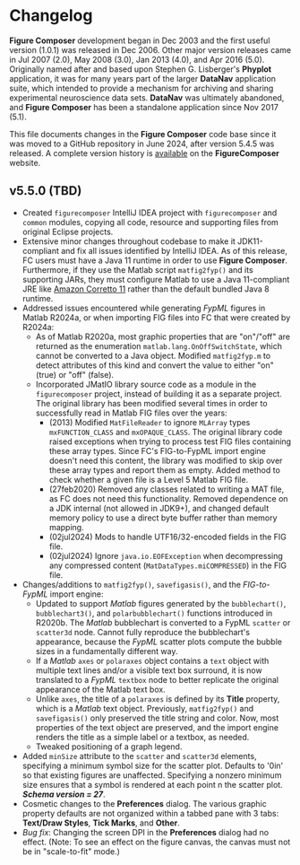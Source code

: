 # Changelog

**Figure Composer** development began in Dec 2003 and the first useful version (1.0.1) was released in Dec 2006.
Other major version releases came in Jul 2007 (2.0), May 2008 (3.0), Jan 2013 (4.0), and Apr 2016 (5.0). Originally 
named after and based upon Stephen G. Lisberger's **Phyplot** application, it was for many years part of the larger
**DataNav** application suite, which intended to provide a mechanism for archiving and sharing experimental 
neuroscience data sets. **DataNav** was ultimately abandoned, and **Figure Composer** has been a standalone application 
since Nov 2017 (5.1).

This file documents changes in the **Figure Composer** code base since it was moved to a GitHub repository in June 
2024, after version 5.4.5 was released. A complete version history is 
[available](https://sites.google.com/a/srscicomp.com/figure-composer/version-history) on the **FigureComposer** website.

## v5.5.0 (TBD)
- Created `figurecomposer` IntelliJ IDEA project with `figurecomposer` and `common` modules, copying all code, resource 
and supporting files from original Eclipse projects.
- Extensive minor changes throughout codebase to make it JDK11-compliant and fix all issues identified by IntelliJ IDEA.
As of this release, FC users must have a Java 11 runtime in order to use **Figure Composer**. Furthermore, if they use
the Matlab script `matfig2fyp()` and its supporting JARs, they must configure Matlab to use a Java 11-compliant JRE like
[Amazon Corretto 11](https://docs.aws.amazon.com/corretto/latest/corretto-11-ug/what-is-corretto-11.html) rather than 
the default bundled Java 8 runtime.
- Addressed issues encountered while generating _FypML_ figures in Matlab R2024a, or when importing FIG files into FC 
that were created by R2024a:
  - As of Matlab R2020a, most graphic properties that are "on"/"off" are returned as the enumeration 
  `matlab.lang.OnOffSwitchState`, which cannot be converted to a Java object. Modified `matfig2fyp.m` to detect 
  attributes of this kind and convert the value to either "on" (true) or "off" (false).
  - Incorporated JMatIO library source code as a module in the `figurecomposer` project, instead of building it as a 
  separate project. The original library has been modified several times in order to successfully read in Matlab FIG 
  files over the years:
      - (2013) Modified `MatFileReader` to ignore `MLArray` types `mxFUNCTION_CLASS` and `mxOPAQUE_CLASS`. The original 
      library code raised exceptions when trying to process test FIG files containing these array types. Since FC's
      FIG-to-FypML import engine doesn't need this content, the library was modified to skip over these array types and 
      report them as empty. Added method to check whether a given file is a Level 5 Matlab FIG file.
      - (27feb2020) Removed any classes related to writing a MAT file, as FC does not need this functionality. Removed
      dependence on a JDK internal (not allowed in JDK9+), and changed default memory policy to use a direct byte buffer
      rather than memory mapping. 
      - (02jul2024) Mods to handle UTF16/32-encoded fields in the FIG file. 
      - (02jul2024) Ignore `java.io.EOFException` when decompressing any compressed content (`MatDataTypes.miCOMPRESSED`) 
      in the FIG file. 
- Changes/additions to `matfig2fyp()`, `savefigasis()`, and the _FIG-to-FypML_ import engine:
  - Updated to support _Matlab_ figures generated by the `bubblechart()`, `bubblechart3()`, and `polarbubblechart()` 
  functions introduced in R2020b. The _Matlab_ bubblechart is converted to a FypML `scatter` or `scatter3d` node. Cannot 
  fully reproduce the bubblechart's appearance, because the _FypML_ scatter plots compute the bubble sizes in a 
  fundamentally different way.
  - If a _Matlab_ `axes` or `polaraxes` object contains a `text` object with multiple text lines and/or a visible text
  box surround, it is now translated to a _FypML_ `textbox` node to better replicate the original appearance of the
  Matlab text box.
  - Unlike `axes`, the title of a `polaraxes` is defined by its **Title** property, which is a _Matlab_ text object.
  Previously, `matfig2fyp()` and `savefigasis()` only preserved the title string and color. Now, most properties of the 
  text object are preserved, and the import engine renders the title as a simple label or a textbox, as needed.
  - Tweaked positioning of a graph legend.
- Added `minSize` attribute to the `scatter` and `scatter3d` elements, specifying a minimum symbol size for the scatter
plot. Defaults to '0in' so that existing figures are unaffected. Specifying a nonzero minimum size ensures that a symbol
is rendered at each point n the scatter plot. **_Schema version = 27_**.
- Cosmetic changes to the **Preferences** dialog. The various graphic property defaults are not organized within a 
tabbed pane with 3 tabs: **Text/Draw Styles**, **Tick Marks**, and **Other**.
- _Bug fix_: Changing the screen DPI in the **Preferences** dialog had no effect. (Note: To see an effect on the figure
canvas, the canvas must not be in "scale-to-fit" mode.)


